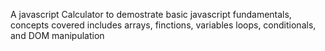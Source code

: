 A javascript Calculator to demostrate basic javascript fundamentals, concepts covered includes arrays, finctions, variables loops, conditionals, and DOM manipulation
